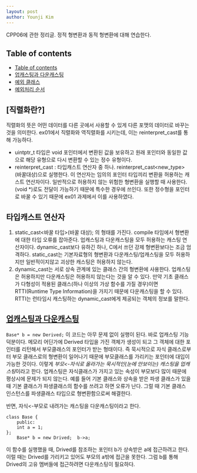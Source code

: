 ```yaml
---
layout: post
author: Younji Kim
---
```

CPP06에 관한 정리글. 정적 형변환과 동적 형변환에 대해 연습한다.

## Table of contents
- [Table of contents](#table-of-contents)
- [업캐스팅과 다운캐스팅](#업캐스팅과-다운캐스팅)
- [예외 클래스](#예외-클래스)
- [예외처리 순서](#예외처리-순서)

## [직렬화란?]
직렬화의 뜻은 어떤 데이터를 다른 곳에서 사용할 수 있게 다른 포맷의 데이터로 바꾸는 것을 의미한다. ex01에서 직렬화와 역직렬화를 시키는데, 이는 reinterpret_cast를 통해 가능하다.
* uintptr_t 타입은 void 포인터에서 변환된 값을 보유하고 원래 포인터와 동일한 값으로 해당 유형으로 다시 변환할 수 있는 정수 유형이다.
* reinterpret_cast : 타입캐스트 연산자 중 하나. reinterpret_cast<new_type>(바꿀대상)으로 실행한다. 이 연산자는 임의의 포인터 타입끼리 변환을 허용하는 캐스트 연산자이다. 일반적으로 허용하지 않는 위험한 형변환을 실행할 때 사용한다. (void *)로도 전달이 가능하기 때문에 특수한 경우에 쓰인다. 또한 정수형을 포인터로 바꿀 수 있기 때문에 ex01 과제에서 이를 사용하였다.

## 타입캐스트 연산자
1. static_cast<바꿀 타입>(바꿀 대상); 의 형태를 가진다. compile 타임에서 형변환에 대한 타입 오류를 잡아준다. 업캐스팅과 다운캐스팅을 모두 허용하는 캐스팅 연산자이다. dynamic_cast보다 유하긴 하나, C에서 쓰던 강제 형변환보다는 조금 엄격하다. static_cast는 기본자료형의 형변환과 다운캐스팅/업캐스팅을 모두 허용하지만 일반적이지않고 괴상한 캐스팅은 허용하지 않는다. 
2.  dynamic_cast는 서로 상속 관계에 있는 클래스 간의 형변환에 사용한다. 업캐스팅은 허용하지만 다운캐스팅은 허용하지 않는다는 것을 알 수 있다. 만약 기초 클래스가 다형성이 적용된 클래스(하나 이상의 가상 함수를 가질 경우)이면 RTTI(Runtime Type Information)을 가지기 때문에 다운캐스팅을 할 수 있다. RTTI는 런타임시 캐스팅하는 dynamic_cast에게 제공되는 객체의 정보를 말한다.

## [업캐스팅과 다운캐스팅](#업캐스팅과-다운캐스팅)
`Base* b = new Derived;` 이 코드는 아무 문제 없이 실행이 된다. 바로 업캐스팅 기능 덕분이다. 메모리 어딘가에 Derived 타입을 가진 객체가 생성이 되고 그 객체에 대한 포인터를 리턴해서 부모클래스의 포인터가 받는 형태이다. 즉 묵시적으로 자식 클래스로부터 부모 클래스로의 형변환이 일어나기 때문에 부모클래스를 가리키는 포인터에 대입이 가능한 것이다. 이렇게 *부모<-자식로 올라가는 묵시적인(눈에 안보이는) 캐스팅을 업캐스팅*이라고 한다. 업캐스팅은 자식클래스가 가지고 있는 속성이 부모보다 많이 때문에 평상시에 문제가 되지 않는다.
예를 들어 기본 클래스와 상속을 받은 파생 클래스가 있을 때 기본 클래스가 파생클래스의 함수를 쓰려고 하면 오류가 난다. 그럴 때 기본 클래스 인스턴스를 파생클래스 타입으로 형변환함으로써 해결한다. 

반면, 자식<-부모로 내려가는 캐스팅을 다운캐스팅이라고 한다. 
```
class Base {
	public:
	int a = 1;
};
	Base* b = new Drived;  b->a;
```
이 함수를 실행했을 때, Drived를 참조하는 포인터 b가 상속받은 a에 접근하려고 한다. 이럴 때는 Drived를 가리키고 있어도 부모의 a밖에 접근을 못한다. 그럼 b를 통해 Drived의 고유 멤버들에 접근하려면 다운캐스팅이 필요하다.